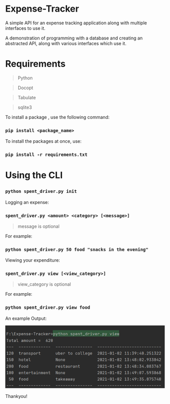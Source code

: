 # Expense-Tracker
A simple API for an expense tracking application along with multiple interfaces to use it.

A demonstration of programming with a database and creating an abstracted API, along with various interfaces which use it.

# Requirements

  > Python

  > Docopt

  > Tabulate

  > sqlite3

To install a package , use the following command:
### `pip install <package_name>`

To install the packages at once, use:
### `pip install -r requirements.txt`

# Using the CLI

### `python spent_driver.py init`

Logging an expense:
### `spent_driver.py <amount> <category> [<message>]`
>message is optional

For example:

### `python spent_driver.py 50 food "snacks in the evening"`

Viewing your expenditure:
### `spent_driver.py view [<view_category>]`
>view_category is optional

For example:

### `python spent_driver.py view food`

An example Output:

 ![](images/expense-tracker.PNG)
 
Thankyou!
     

     
